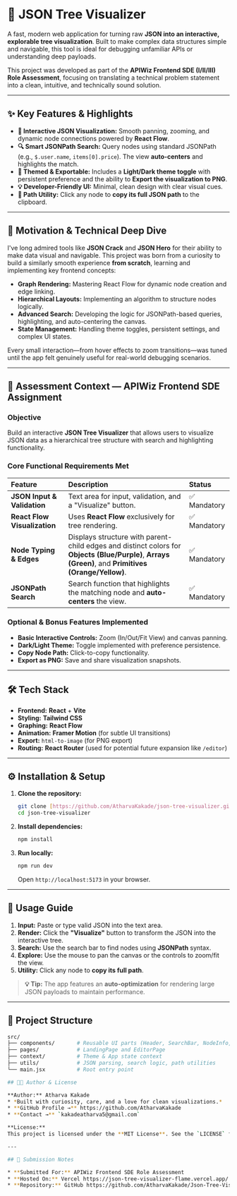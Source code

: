 # 🌳 JSON Tree Visualizer

A fast, modern web application for turning raw **JSON into an interactive, explorable tree visualization**. Built to make complex data structures simple and navigable, this tool is ideal for debugging unfamiliar APIs or understanding deep payloads.

This project was developed as part of the **APIWiz Frontend SDE (I/II/III) Role Assessment**, focusing on translating a technical problem statement into a clean, intuitive, and technically sound solution.

---

## ✨ Key Features & Highlights

* **🌿 Interactive JSON Visualization:** Smooth panning, zooming, and dynamic node connections powered by **React Flow**.
* **🔍 Smart JSONPath Search:** Query nodes using standard JSONPath (e.g., `$.user.name`, `items[0].price`). The view **auto-centers** and highlights the match.
* **🎨 Themed & Exportable:** Includes a **Light/Dark theme toggle** with persistent preference and the ability to **Export the visualization to PNG**.
* **💡 Developer-Friendly UI:** Minimal, clean design with clear visual cues.
* **🔗 Path Utility:** Click any node to **copy its full JSON path** to the clipboard.

---

## 🧠 Motivation & Technical Deep Dive

I've long admired tools like **JSON Crack** and **JSON Hero** for their ability to make data visual and navigable. This project was born from a curiosity to build a similarly smooth experience **from scratch**, learning and implementing key frontend concepts:

* **Graph Rendering:** Mastering React Flow for dynamic node creation and edge linking.
* **Hierarchical Layouts:** Implementing an algorithm to structure nodes logically.
* **Advanced Search:** Developing the logic for JSONPath-based queries, highlighting, and auto-centering the canvas.
* **State Management:** Handling theme toggles, persistent settings, and complex UI states.

Every small interaction—from hover effects to zoom transitions—was tuned until the app felt genuinely useful for real-world debugging scenarios.

---

## 🎯 Assessment Context — APIWiz Frontend SDE Assignment

### Objective
Build an interactive **JSON Tree Visualizer** that allows users to visualize JSON data as a hierarchical tree structure with search and highlighting functionality.

### Core Functional Requirements Met

| Feature | Description | Status |
| :--- | :--- | :--- |
| **JSON Input & Validation** | Text area for input, validation, and a "Visualize" button. | ✅ Mandatory |
| **React Flow Visualization** | Uses **React Flow** exclusively for tree rendering. | ✅ Mandatory |
| **Node Typing & Edges** | Displays structure with parent-child edges and distinct colors for **Objects (Blue/Purple)**, **Arrays (Green)**, and **Primitives (Orange/Yellow)**. | ✅ Mandatory |
| **JSONPath Search** | Search function that highlights the matching node and **auto-centers** the view. | ✅ Mandatory |

### Optional & Bonus Features Implemented

* **Basic Interactive Controls:** Zoom (In/Out/Fit View) and canvas panning.
* **Dark/Light Theme:** Toggle implemented with preference persistence.
* **Copy Node Path:** Click-to-copy functionality.
* **Export as PNG:** Save and share visualization snapshots.

---

## 🛠 Tech Stack

* **Frontend:** **React** + **Vite**
* **Styling:** **Tailwind CSS**
* **Graphing:** **React Flow**
* **Animation:** **Framer Motion** (for subtle UI transitions)
* **Export:** `html-to-image` (for PNG export)
* **Routing:** **React Router** (used for potential future expansion like `/editor`)

---

## ⚙️ Installation & Setup

1.  **Clone the repository:**
    ```bash
    git clone [https://github.com/AtharvaKakade/json-tree-visualizer.git](https://github.com/AtharvaKakade/json-tree-visualizer.git)
    cd json-tree-visualizer
    ```

2.  **Install dependencies:**
    ```bash
    npm install
    ```

3.  **Run locally:**
    ```bash
    npm run dev
    ```
    Open `http://localhost:5173` in your browser.

---

## 🚀 Usage Guide

1.  **Input:** Paste or type valid JSON into the text area.
2.  **Render:** Click the **"Visualize"** button to transform the JSON into the interactive tree.
3.  **Search:** Use the search bar to find nodes using **JSONPath** syntax.
4.  **Explore:** Use the mouse to pan the canvas or the controls to zoom/fit the view.
5.  **Utility:** Click any node to **copy its full path**.

> **💡 Tip:** The app features an **auto-optimization** for rendering large JSON payloads to maintain performance.

---

## 🧩 Project Structure

```bash
src/
├── components/       # Reusable UI parts (Header, SearchBar, NodeInfo, etc.)
├── pages/            # LandingPage and EditorPage
├── context/          # Theme & App state context
├── utils/            # JSON parsing, search logic, path utilities
└── main.jsx          # Root entry point

## 👨‍💻 Author & License

**Author:** Atharva Kakade
* *Built with curiosity, care, and a love for clean visualizations.*
* **GitHub Profile →** https://github.com/AtharvaKakade
* **Contact →** `kakadeatharva5@gmail.com`

**License:**
This project is licensed under the **MIT License**. See the `LICENSE` file for details.

---

## 🧾 Submission Notes

* **Submitted For:** APIWiz Frontend SDE Role Assessment
* **Hosted On:** Vercel https://json-tree-visualizer-flame.vercel.app/
* **Repository:** GitHub https://github.com/AtharvaKakade/Json-Tree-Visualizer